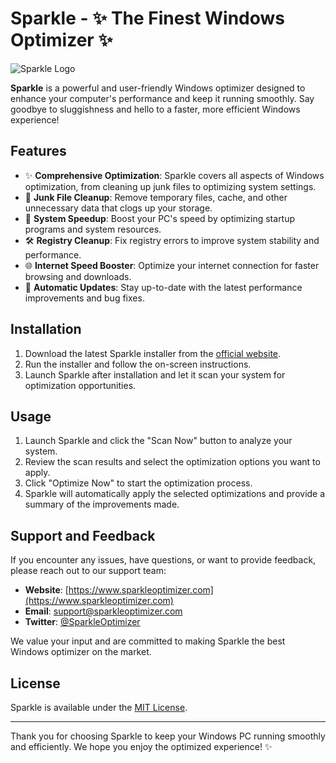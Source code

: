 # Sparkle - ✨ The Finest Windows Optimizer ✨

![Sparkle Logo](sparkle-logo.png)

**Sparkle** is a powerful and user-friendly Windows optimizer designed to enhance your computer's performance and keep it running smoothly. Say goodbye to sluggishness and hello to a faster, more efficient Windows experience!

## Features

- ✨ **Comprehensive Optimization**: Sparkle covers all aspects of Windows optimization, from cleaning up junk files to optimizing system settings.
- 🧹 **Junk File Cleanup**: Remove temporary files, cache, and other unnecessary data that clogs up your storage.
- 🚀 **System Speedup**: Boost your PC's speed by optimizing startup programs and system resources.
- 🛠️ **Registry Cleanup**: Fix registry errors to improve system stability and performance.
- 🌐 **Internet Speed Booster**: Optimize your internet connection for faster browsing and downloads.
- 🔄 **Automatic Updates**: Stay up-to-date with the latest performance improvements and bug fixes.

## Installation

1. Download the latest Sparkle installer from the [official website](https://www.sparkleoptimizer.com/download).
2. Run the installer and follow the on-screen instructions.
3. Launch Sparkle after installation and let it scan your system for optimization opportunities.

## Usage

1. Launch Sparkle and click the "Scan Now" button to analyze your system.
2. Review the scan results and select the optimization options you want to apply.
3. Click "Optimize Now" to start the optimization process.
4. Sparkle will automatically apply the selected optimizations and provide a summary of the improvements made.

## Support and Feedback

If you encounter any issues, have questions, or want to provide feedback, please reach out to our support team:

- **Website**: [https://www.sparkleoptimizer.com](https://www.sparkleoptimizer.com)
- **Email**: support@sparkleoptimizer.com
- **Twitter**: [@SparkleOptimizer](https://twitter.com/SparkleOptimizer)

We value your input and are committed to making Sparkle the best Windows optimizer on the market.

## License

Sparkle is available under the [MIT License](LICENSE).

---

Thank you for choosing Sparkle to keep your Windows PC running smoothly and efficiently. We hope you enjoy the optimized experience! ✨
